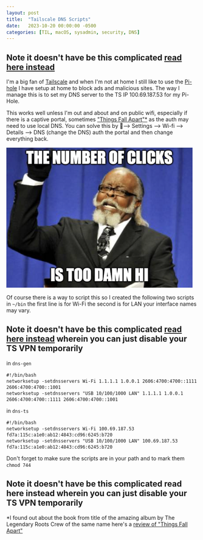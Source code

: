 ```yaml
---
layout: post
title:  "Tailscale DNS Scripts"
date:   2023-10-20 00:00:00 -0500
categories: [TIL, macOS, sysadmin, security, DNS]
---
```


## Note it doesn't have be this complicated [read here instead](/2024/10/20/Tailscale-and-Pi-hole-ad-blocking.html)

I'm a big fan of [Tailscale](https://tailscale.com) and when I'm not at home I still like to use the [Pi-hole](https://pi-hole.net) I have setup at home to block ads and malicious sites. The way I manage this is to set my DNS server to the TS IP 100.69.187.53 for my Pi-Hole.

This works well unless I'm out and about and on public wifi, especially if there is a captive portal, sometimes ["Things Fall Apart"*](https://en.wikipedia.org/wiki/Things_Fall_Apart) as the auth may need to use local DNS. You can solve this by --> Settings --> Wi-fi --> Details --> DNS (change the DNS) auth the portal and then change everything back. 

![Too Damn High Meme Guy with text "the number of clicks is too damn high!](/images/number-of-clicks-too-damn-high.png)

Of course there is a way to script this so I created the following two scripts in  `~/bin` the first line is for Wi-Fi the second is for LAN your interface names may vary.

## Note it doesn't have be this complicated [read here instead](/2024/10/20/Tailscale-and-Pi-hole-ad-blocking.html) wherein you can just disable your TS VPN temporarily

in `dns-gen`
```
#!/bin/bash
networksetup -setdnsservers Wi-Fi 1.1.1.1 1.0.0.1 2606:4700:4700::1111 2606:4700:4700::1001
networksetup -setdnsservers "USB 10/100/1000 LAN" 1.1.1.1 1.0.0.1 2606:4700:4700::1111 2606:4700:4700::1001
```
in `dns-ts`
```
#!/bin/bash
networksetup -setdnsservers Wi-Fi 100.69.187.53 fd7a:115c:a1e0:ab12:4843:cd96:6245:b720
networksetup -setdnsservers "USB 10/100/1000 LAN" 100.69.187.53 fd7a:115c:a1e0:ab12:4843:cd96:6245:b720
```
Don't forget to make sure the scripts are in your path and to mark them `chmod 744`

## Note it doesn't have be this complicated read here instead wherein you can just disable your TS VPN temporarily

*I found out about the book from title of the amazing album by The Legendary Roots Crew of the same name here's a [review of "Things Fall Apart"](https://pitchfork.com/reviews/albums/22132-things-fall-apart/)

